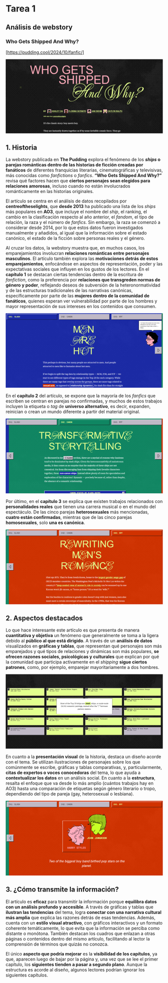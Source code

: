 # Tarea 1
## Análisis de webstory
### Who Gets Shipped And Why?
[https://pudding.cool/2024/10/fanfic/]

![The Pudding](https://github.com/aortegd/tareas_com208/blob/main/tareas_01/imagenes/imagen1.png)


## 1. Historia
La webstory publicada en **The Pudding** explora el fenómeno de los ***ships* o parejas románticas dentro de las historias de ficción creadas por fanáticos** de diferentes franquicias literarias, cinematográficas y televisivas, más conocidas como *fanfictions* o *fanfics*. **“Who Gets Shipped And Why?”** revisa qué factores hacen que **ciertos personajes sean elegidos para relaciones amorosas**, incluso cuando no están involucrados románticamente en las historias originales. 

El artículo se centra en el análisis de datos recopilados por **centreoftheselights**, que **desde 2013** ha publicado una lista de los *ships* más populares en **AO3**, que incluye el nombre del *ship*, el ranking, el cambio en la clasificación respecto al año anterior, el *fandom*, el tipo de relación, la raza y el número de *fanfics*. Sin embargo, la raza se comenzó a considerar desde 2014, por lo que estos datos fueron investigados manualmente y añadidos, al igual que la información sobre el estado canónico, el estado de la ficción sobre personas reales y el género. 

Al cruzar los datos, la webstory muestra que, en muchos casos, los emparejamientos involucran **relaciones románticas entre personajes masculinos**. El artículo también explora las **motivaciones detrás de estos emparejamientos**, enfocándose en aspectos de representación, poder y las expectativas sociales que influyen en los gustos de los lectores. En el **capítulo 1** se destacan ciertas tendencias dentro de la escritura de *fanfiction*, como la preferencia por **relaciones que transgreden normas de género y poder**, reflejando deseos de subversión de la heteronormatividad y de las estructuras tradicionales de las narrativas canónicas, específicamente por parte de las **mujeres dentro de la comunidad de fanáticos**, quienes esperan ver vulnerabilidad por parte de los hombres y mayor representación de sus intereses en los contenidos que consumen. 

![Chapter 1](https://github.com/aortegd/tareas_com208/blob/main/tareas_01/imagenes/image4.png)

En el **capítulo 2** del artículo, se expone que la mayoría de los *fanfics* que escriben se centran en parejas no confirmadas, y muchos de estos trabajos incluyen la etiqueta o *tag* de **universo alternativo**, es decir, expanden, reinician o crean un mundo diferente a partir del material original. 

![Chapter 2](https://github.com/aortegd/tareas_com208/blob/main/tareas_01/imagenes/imagen3.png)

Por último, en el **capítulo 3** se explica que existen trabajos relacionados con **personalidades reales** que tienen una carrera musical o en el mundo del espectáculo. De las cinco parejas **heterosexuales** más mencionadas, **cuatro están confirmadas**, mientras que de las cinco parejas **homosexuales**, solo **una es canónica**. 

![Chapter 3](https://github.com/aortegd/tareas_com208/blob/main/tareas_01/imagenes/imagen6.png)

## 2. Aspectos destacados
Lo que hace interesante este artículo es que presenta de manera **cuantitativa y objetiva** un fenómeno que generalmente se toma a la ligera debido al **público al que está dirigido**. A través de un **análisis de datos** visualizados en **gráficas y tablas**, que representan qué personajes son más emparejados y qué tipos de relaciones y dinámicas son más populares, **se ofrecen razones sociales, psicológicas y culturales** que explican por qué la comunidad que participa activamente en el *shipping* **sigue ciertos patrones**, como, por ejemplo, emparejar mayoritariamente a dos hombres. 

![Grafica](https://github.com/aortegd/tareas_com208/blob/main/tareas_01/imagenes/imagen2.png)

En cuanto a la **presentación visual** de la historia, destaca un diseño acorde con el tema. Se utilizan ilustraciones de personajes sobre los que comúnmente se escribe, gráficas y tablas comparativas, y, particularmente, **citas de expertos o voces conocedoras** del tema, lo que ayuda a **contextualizar los datos** en un análisis social. En cuanto a la **estructura**, resalta el enfoque que va desde lo más amplio (cuántos trabajos hay en AO3) hasta una comparación de etiquetas según género literario o tropo, dependiendo del tipo de pareja (gay, heterosexual o lesbiana). 

![Diseño](https://github.com/aortegd/tareas_com208/blob/main/tareas_01/imagenes/imagen5.png)

## 3. ¿Cómo transmite la información?
El artículo es **eficaz** para transmitir la información porque **equilibra datos con un análisis profundo y accesible**. A través de gráficas y tablas que **ilustran las tendencias** del tema, logra **conectar con una narrativa cultural más amplia** que explica las razones detrás de esas tendencias. Además, cuenta con un **estilo visual atractivo**, con gráficos interactivos y un formato coherente temáticamente, lo que evita que la información se perciba como distante o monótona. También destacan los cuadros que enlazan a otras páginas o contenidos dentro del mismo artículo, facilitando al lector la comprensión de términos que quizás no conozca. 

El único **aspecto que podría mejorar** es la **visibilidad de los capítulos**, ya que, aparecen luego de bajar por la página y, una vez que se lee el primer capítulo, los **siguientes tienden a pasar a segundo plano**. Aunque la estructura es acorde al diseño, algunos lectores podrían ignorar los siguientes capítulos. 



